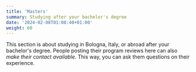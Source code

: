 ```yaml
---
title: 'Masters'
summary: Studying after your bachelor's degree
date: '2024-02-08T01:08:40+01:00'
weight: 60
---
```


This section is about studying in Bologna, Italy, or abroad after your
bachelor's degree. People posting their program reviews here can also _make
their contact available_. This way, you can ask them questions on their
experience.

# 
